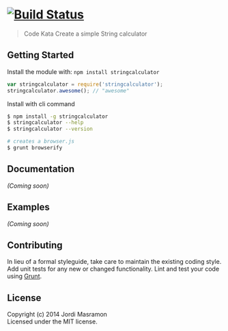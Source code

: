 #  [![Build Status](https://secure.travis-ci.org/jmasramon/stringcalculator.png?branch=master)](http://travis-ci.org/jmasramon/stringcalculator)

> Code Kata Create a simple String calculator


## Getting Started

Install the module with: `npm install stringcalculator`

```js
var stringcalculator = require('stringcalculator');
stringcalculator.awesome(); // "awesome"
```

Install with cli command

```sh
$ npm install -g stringcalculator
$ stringcalculator --help
$ stringcalculator --version
```


```sh
# creates a browser.js
$ grunt browserify
```



## Documentation

_(Coming soon)_


## Examples

_(Coming soon)_


## Contributing

In lieu of a formal styleguide, take care to maintain the existing coding style. Add unit tests for any new or changed functionality. Lint and test your code using [Grunt](http://gruntjs.com).


## License

Copyright (c) 2014 Jordi Masramon  
Licensed under the MIT license.
